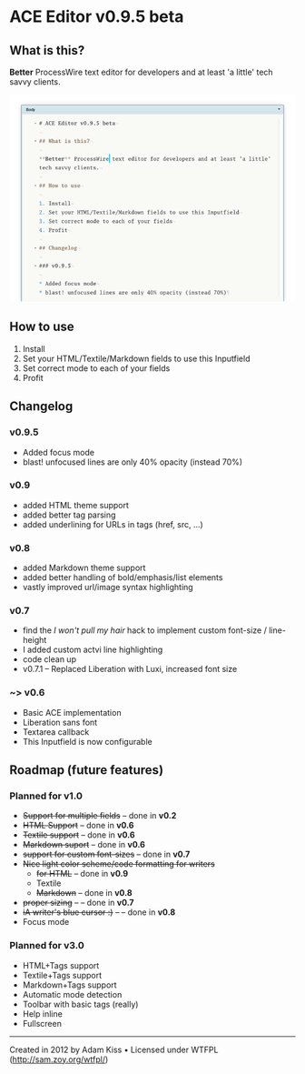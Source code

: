 ACE Editor v0.9.5 beta
=======================

## What is this?

**Better** ProcessWire text editor for developers and at least 'a little' tech savvy clients.

![Screenshot](//github.com/adamkiss/InputfieldAceEditor/blob/master/screenshot.png)

## How to use

1. Install
2. Set your HTML/Textile/Markdown fields to use this Inputfield
3. Set correct mode to each of your fields
4. Profit

## Changelog

### v0.9.5

* Added focus mode
* blast! unfocused lines are only 40% opacity (instead 70%)

### v0.9

* added HTML theme support
* added better tag parsing
* added underlining for URLs in tags (href, src, …)

### v0.8

* added Markdown theme support
* added better handling of bold/emphasis/list elements
* vastly improved url/image syntax highlighting

### v0.7

* find the *I won't pull my hair* hack to implement custom font-size / line-height
* I added custom actvi line highlighting
* code clean up
* v0.7.1 – Replaced Liberation with Luxi, increased font size

### ~> v0.6

* Basic ACE implementation
* Liberation sans font
* Textarea callback
* This Inputfield is now configurable

## Roadmap (future features)

### Planned for v1.0

* ~~Support for multiple fields~~ – done in **v0.2**
* ~~HTML Support~~ – done in **v0.6**
* ~~Textile support~~ – done in **v0.6**
* ~~Markdown suport~~ – done in **v0.6**
* ~~support for custom font-sizes~~ – done in **v0.7**
* ~~Nice light color scheme/code formatting for writers~~
	* ~~for HTML~~ – done in **v0.9**
	* Textile
	* ~~Markdown~~ – done in **v0.8**
* ~~proper sizing~~ – – done in **v0.7**
* ~~iA writer's blue cursor :)~~ – – done in **v0.8**
* Focus mode

### Planned for v3.0

* HTML+Tags support
* Textile+Tags support
* Markdown+Tags support
* Automatic mode detection
* Toolbar with basic tags (really)
* Help inline
* Fullscreen

---
Created in 2012 by Adam Kiss • Licensed under WTFPL (http://sam.zoy.org/wtfpl/)